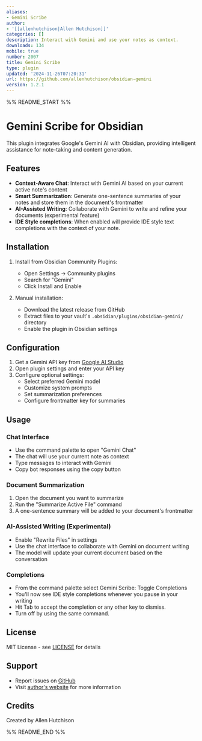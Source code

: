 ```yaml
---
aliases:
- Gemini Scribe
author:
- '[[allenhutchison|Allen Hutchison]]'
categories: []
description: Interact with Gemini and use your notes as context.
downloads: 134
mobile: true
number: 2007
title: Gemini Scribe
type: plugin
updated: '2024-11-26T07:20:31'
url: https://github.com/allenhutchison/obsidian-gemini
version: 1.2.1
---
```


%% README_START %%

# Gemini Scribe for Obsidian

This plugin integrates Google's Gemini AI with Obsidian, providing intelligent assistance for note-taking and content generation.

## Features

- **Context-Aware Chat**: Interact with Gemini AI based on your current active note's content
- **Smart Summarization**: Generate one-sentence summaries of your notes and store them in the document's frontmatter
- **AI-Assisted Writing**: Collaborate with Gemini to write and refine your documents (experimental feature)
- **IDE Style completions**: When enabled will provide IDE style text completions with the context of your note.

## Installation

1. Install from Obsidian Community Plugins:
   - Open Settings → Community plugins
   - Search for "Gemini"
   - Click Install and Enable

2. Manual installation:
   - Download the latest release from GitHub
   - Extract files to your vault's `.obsidian/plugins/obsidian-gemini/` directory
   - Enable the plugin in Obsidian settings

## Configuration

1. Get a Gemini API key from [Google AI Studio](https://aistudio.google.com/apikey)
2. Open plugin settings and enter your API key
3. Configure optional settings:
   - Select preferred Gemini model
   - Customize system prompts
   - Set summarization preferences
   - Configure frontmatter key for summaries

## Usage

### Chat Interface
- Use the command palette to open "Gemini Chat"
- The chat will use your current note as context
- Type messages to interact with Gemini
- Copy bot responses using the copy button

### Document Summarization
1. Open the document you want to summarize
2. Run the "Summarize Active File" command
3. A one-sentence summary will be added to your document's frontmatter

### AI-Assisted Writing (Experimental)
- Enable "Rewrite Files" in settings
- Use the chat interface to collaborate with Gemini on document writing
- The model will update your current document based on the conversation

### Completions
- From the command palette select Gemini Scribe: Toggle Completions
- You'll now see IDE style completions whenever you pause in your writing
- Hit Tab to accept the completion or any other key to dismiss.
- Turn off by using the same command.

## License

MIT License - see [LICENSE](LICENSE) for details

## Support

- Report issues on [GitHub](https://github.com/your-username/obsidian-gemini/issues)
- Visit [author's website](https://allen.hutchison.org) for more information

## Credits

Created by Allen Hutchison


%% README_END %%